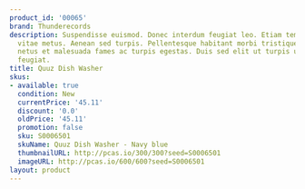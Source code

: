 ```yaml
---
product_id: '00065'
brand: Thunderecords
description: Suspendisse euismod. Donec interdum feugiat leo. Etiam tempor. Donec
  vitae metus. Aenean sed turpis. Pellentesque habitant morbi tristique senectus et
  netus et malesuada fames ac turpis egestas. Duis sed elit ut turpis ullamcorper
  feugiat.
title: Quuz Dish Washer
skus:
- available: true
  condition: New
  currentPrice: '45.11'
  discount: '0.0'
  oldPrice: '45.11'
  promotion: false
  sku: S0006501
  skuName: Quuz Dish Washer - Navy blue
  thumbnailURL: http://pcas.io/300/300?seed=S0006501
  imageURL: http://pcas.io/600/600?seed=S0006501
layout: product
---
```

